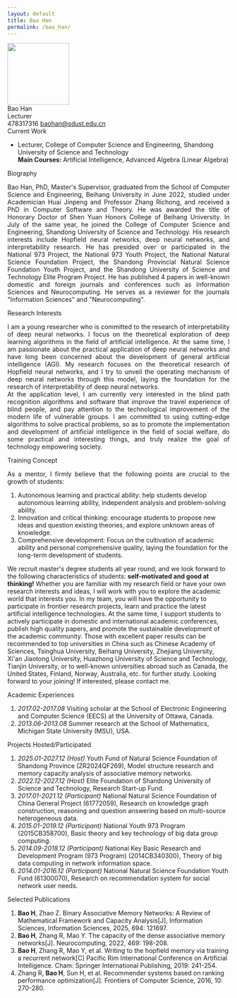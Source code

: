 ```yaml
---
layout: default
title: Bao Han
permalink: /bao_han/
---
```

<div class="container mt-3">
<div class="text-center">
    <img class="rounded-circle border shadow" height="140px" width="140px"
        src="{{ '/assets/imgs/bao_han.png' | relative_url }}" />
    <div class="fs-4 fw-light">
        Bao Han
    </div>
    <div class="fs-5 fw-light text-secondary">
        Lecturer
    </div>
    <div class="btn-group mt-2 gap-3">
        <i class="bi bi-tencent-qq"></i> 478317316
        <a href="mailto:baohan@sdust.edu.cn" class="text-decoration-none">
            <i class="bi bi-envelope-at-fill"></i> baohan@sdust.edu.cn
        </a>
    </div>
</div>

<div class="fs-4 fw-semibold border-bottom">
    <i class="bi bi-building-check"></i>
    Current Work
</div>
<ul class="list-group-numbered mt-3">
  <li class="list-group-item">
    Lecturer, College of Computer Science and Engineering, Shandong University of Science and Technology
    <br>
    <b>Main Courses: </b> Artificial Intelligence, Advanced Algebra (Linear Algebra)
  </li>
</ul>

<div class="fs-4 fw-semibold border-bottom">
    <i class="bi bi-info-circle"></i>
    Biography
</div>
<p class="mt-3" style="text-align: justify;">
    Bao Han, PhD, Master's Supervisor, graduated from the School of Computer Science and Engineering, Beihang University in June 2022, studied under Academician Huai Jinpeng and Professor Zhang Richong, and received a PhD in Computer Software and Theory. He was awarded the title of Honorary Doctor of Shen Yuan Honors College of Beihang University. In July of the same year, he joined the College of Computer Science and Engineering, Shandong University of Science and Technology. His research interests include Hopfield neural networks, deep neural networks, and interpretability research. He has presided over or participated in the National 973 Project, the National 973 Youth Project, the National Natural Science Foundation Project, the Shandong Provincial Natural Science Foundation Youth Project, and the Shandong University of Science and Technology Elite Program Project. He has published 4 papers in well-known domestic and foreign journals and conferences such as Information Sciences and Neurocomputing. He serves as a reviewer for the journals "Information Sciences" and "Neurocomputing".
</p>

<div class="fs-4 fw-semibold border-bottom">
    <i class="bi bi-lightbulb"></i>
    Research Interests
</div>
<p class="mt-3" style="text-align: justify;">
    I am a young researcher who is committed to the research of interpretability of deep neural networks. I focus on the theoretical exploration of deep learning algorithms in the field of artificial intelligence. At the same time, I am passionate about the practical application of deep neural networks and have long been concerned about the development of general artificial intelligence (AGI). My research focuses on the theoretical research of Hopfield neural networks, and I try to unveil the operating mechanism of deep neural networks through this model, laying the foundation for the research of interpretability of deep neural networks.
    <br>
    At the application level, I am currently very interested in the blind path recognition algorithms and software that improve the travel experience of blind people, and pay attention to the technological improvement of the modern life of vulnerable groups. I am committed to using cutting-edge algorithms to solve practical problems, so as to promote the implementation and development of artificial intelligence in the field of social welfare, do some practical and interesting things, and truly realize the goal of technology empowering society.
</p>

<div class="fs-4 fw-semibold border-bottom">
    <i class="bi bi-chat-quote"></i>
    Training Concept
</div>
<p class="mt-3" style="text-align: justify;">
    As a mentor, I firmly believe that the following points are crucial to the growth of students:
    <ol class="list-group-numbered mt-3">
        <li class="list-group-item mb-1">
            Autonomous learning and practical ability: help students develop autonomous learning ability, independent analysis and problem-solving ability.
        </li>
        <li class="list-group-item mb-1">
            Innovation and critical thinking: encourage students to propose new ideas and question existing theories, and explore unknown areas of knowledge.
        </li>
        <li class="list-group-item mb-1">
            Comprehensive development: Focus on the cultivation of academic ability and personal comprehensive quality, laying the foundation for the long-term development of students.
        </li>
    </ol>
    We recruit master's degree students all year round, and we look forward to the following characteristics of students: <b>self-motivated and good at thinking!</b> Whether you are familiar with my research field or have your own research interests and ideas, I will work with you to explore the academic world that interests you. In my team, you will have the opportunity to participate in frontier research projects, learn and practice the latest artificial intelligence technologies. At the same time, I support students to actively participate in domestic and international academic conferences, publish high quality papers, and promote the sustainable development of the academic community. Those with excellent paper results can be recommended to top universities in China such as Chinese Academy of Sciences, Tsinghua University, Beihang University, Zhejiang University, Xi'an Jiaotong University, Huazhong University of Science and Technology, Tianjin University, or to well-known universities abroad such as Canada, the United States, Finland, Norway, Australia, etc. for further study. Looking forward to your joining! If interested, please contact me.
</p>

<div class="fs-4 fw-semibold border-bottom">
    <i class="bi bi-journal-plus"></i>
    Academic Experiences
</div>
<ol class="list-group-numbered mt-3">
    <li class="list-group-item mb-1">
        <i>2017.02-2017.08</i> Visiting scholar at the School of Electronic Engineering and Computer Science (EECS) at the University of Ottawa, Canada.
    </li>
    <li class="list-group-item mb-1">
        <i>2013.06-2013.08</i> Summer research at the School of Mathematics, Michigan State University (MSU), USA.
    </li>
</ol>

<div class="fs-4 fw-semibold border-bottom">
    <i class="bi bi-easel"></i>
    Projects Hosted/Participated
</div> 
<ol class="list-group-numbered mt-3">
    <li class="list-group-item mb-1">
        <i>2025.01-2027.12 (Host)</i> Youth Fund of Natural Science Foundation of Shandong Province (ZR2024QF269), Model structure research and memory capacity analysis of associative memory networks.
    </li>
    <li class="list-group-item mb-1">
        <i>2022.12-2027.12 (Host)</i> Elite Foundation of Shandong University of Science and Technology, Research Start-up Fund.
    </li>
    <li class="list-group-item mb-1">
        <i>2017.01-2021.12 (Participant)</i> National Natural Science Foundation of China General Project (61772059), Research on knowledge graph construction, reasoning and question answering based on multi-source heterogeneous data.
    </li>
    <li class="list-group-item mb-1">
        <i>2015.01-2019.12 (Participant)</i> National Youth 973 Program (2015CB358700), Basic theory and key technology of big data group computing.
    </li>
    <li class="list-group-item mb-1">
        <i>2014.09-2018.12 (Participant)</i> National Key Basic Research and Development Program (973 Program) (2014CB340300), Theory of big data computing in network information space.
    </li>
    <li class="list-group-item mb-1">
        <i>2014.01-2016.12 (Participant)</i> National Natural Science Foundation Youth Fund (61300070), Research on recommendation system for social network user needs.
    </li>
</ol>

<div class="fs-4 fw-semibold border-bottom">
    <i class="bi bi-book"></i>
    Selected Publications
</div>
<ol class="list-group-numbered mt-3">
    <li class="list-group-item mb-1">
        <b>Bao H</b>, Zhao Z. Binary Associative Memory Networks: A Review of Mathematical Framework and Capacity Analysis[J], Information Sciences, Information Sciences, 2025, 694: 121697.
    </li>
    <li class="list-group-item mb-1">
        <b>Bao H</b>, Zhang R, Mao Y. The capacity of the dense associative memory networks[J]. Neurocomputing, 2022, 469: 198-208.
    </li>
    <li class="list-group-item mb-1">
        <b>Bao H</b>, Zhang R, Mao Y, et al. Writing to the hopfield memory via training a recurrent network[C] Pacific Rim International Conference on Artificial Intelligence. Cham: Springer International Publishing, 2019: 241-254.
    </li>
    <li class="list-group-item mb-1">
        Zhang R, <b>Bao H</b>, Sun H, et al. Recommender systems based on ranking performance optimization[J]. Frontiers of Computer Science, 2016, 10: 270-280.
    </li>
</ol>
</div>